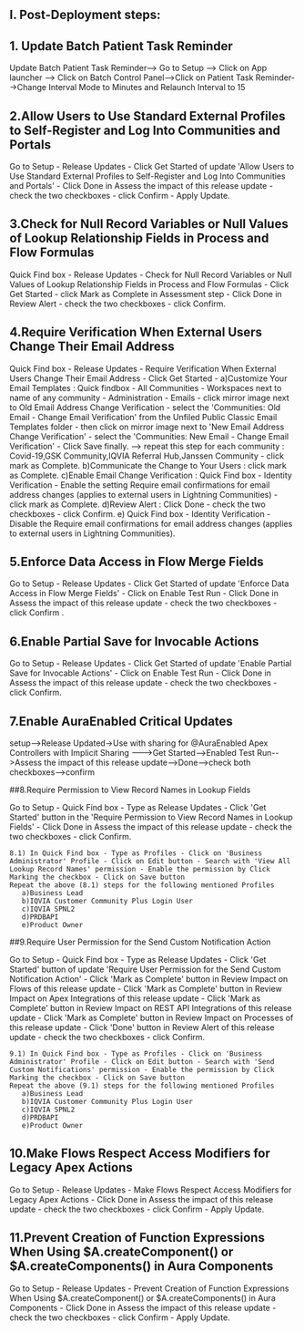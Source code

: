 ## I. Post-Deployment steps:

## 1. Update Batch Patient Task Reminder

Update Batch Patient Task Reminder--> Go to Setup --> Click on App launcher --> Click on Batch Control Panel-->Click on Patient Task Reminder-->Change Interval Mode to Minutes and Relaunch Interval to 15

## 2.Allow Users to Use Standard External Profiles to Self-Register and Log Into Communities and Portals

Go to Setup - Release Updates - Click Get Started of update 'Allow Users to Use Standard External Profiles to Self-Register and Log Into Communities and Portals' - Click Done in Assess the impact of this release update - check the two checkboxes - click Confirm - Apply Update.

## 3.Check for Null Record Variables or Null Values of Lookup Relationship Fields in Process and Flow Formulas

Quick Find box - Release Updates - Check for Null Record Variables or Null Values of Lookup Relationship Fields in Process and Flow Formulas - Click Get Started - click Mark as Complete in Assessment step - Click Done in Review Alert - check the two checkboxes - click Confirm.

## 4.Require Verification When External Users Change Their Email Address

Quick Find box - Release Updates - Require Verification When External Users Change Their Email Address - Click Get Started -
a)Customize Your Email Templates : Quick findbox - All Communities - Workspaces next to name of any community - Administration - Emails - click mirror image next to Old Email Address Change Verification - select the 'Communities: Old Email - Change Email Verification' from the Unfiled Public Classic Email Templates folder - then click on mirror image next to 'New Email Address Change Verification' - select the 'Communities: New Email - Change Email Verification' - Click Save finally. --> repeat this step for each community : Covid-19,GSK Community,IQVIA Referral Hub,Janssen Community - click mark as Complete.
b)Communicate the Change to Your Users : click mark as Complete.
c)Enable Email Change Verification : Quick Find box - Identity Verification - Enable the setting Require email confirmations for email address changes (applies to external users in Lightning Communities) - click mark as Complete.
d)Review Alert : Click Done - check the two checkboxes - click Confirm.
e) Quick Find box - Identity Verification - Disable the Require email confirmations for email address changes (applies to external users in Lightning Communities).

## 5.Enforce Data Access in Flow Merge Fields

Go to Setup - Release Updates - Click Get Started of update 'Enforce Data Access in Flow Merge Fields' - Click on Enable Test Run - Click Done in Assess the impact of this release update - check the two checkboxes - click Confirm .

## 6.Enable Partial Save for Invocable Actions

Go to Setup - Release Updates - Click Get Started of update 'Enable Partial Save for Invocable Actions' - Click on Enable Test Run - Click Done in Assess the impact of this release update - check the two checkboxes - click Confirm.

## 7.Enable AuraEnabled Critical Updates

setup-->Release Updated->Use with sharing for @AuraEnabled Apex Controllers with Implicit Sharing
--->Get Started-->Enabled Test Run-->Assess the impact of this release update-->Done-->check both checkboxes-->confirm

##8.Require Permission to View Record Names in Lookup Fields

Go to Setup - Quick Find box - Type as Release Updates - Click 'Get Started' button in the 'Require Permission to View Record Names in Lookup Fields' - Click Done in Assess the impact of this release update - check the two checkboxes - click Confirm.
    
	8.1) In Quick Find box - Type as Profiles - Click on 'Business Administrator' Profile - Click on Edit button - Search with 'View All Lookup Record Names' permission - Enable the permission by Click Marking the checkbox - Click on Save button
	Repeat the above (8.1) steps for the following mentioned Profiles 
	   a)Business Lead
	   b)IQVIA Customer Community Plus Login User
	   c)IQVIA SPNL2
	   d)PRDBAPI
	   e)Product Owner
	   	   
##9.Require User Permission for the Send Custom Notification Action

Go to Setup - Quick Find box - Type as Release Updates - Click 'Get Started' button of update 'Require User Permission for the Send Custom Notification Action' - Click 'Mark as Complete' button in Review Impact on Flows of this release update - Click 'Mark as Complete' button in Review Impact on Apex Integrations of this release update - Click 'Mark as Complete' button in Review Impact on REST API Integrations of this release update - Click 'Mark as Complete' button in Review Impact on Processes of this release update - Click 'Done' button in Review Alert of this release update - check the two checkboxes - click Confirm.

    9.1) In Quick Find box - Type as Profiles - Click on 'Business Administrator' Profile - Click on Edit button - Search with 'Send Custom Notifications' permission - Enable the permission by Click Marking the checkbox - Click on Save button
	Repeat the above (9.1) steps for the following mentioned Profiles 
	   a)Business Lead
	   b)IQVIA Customer Community Plus Login User
	   c)IQVIA SPNL2
	   d)PRDBAPI
	   e)Product Owner

## 10.Make Flows Respect Access Modifiers for Legacy Apex Actions

Go to Setup - Release Updates - Make Flows Respect Access Modifiers for Legacy Apex Actions - Click Done in Assess the impact of this release update - check the two checkboxes - click Confirm - Apply Update.

## 11.Prevent Creation of Function Expressions When Using $A.createComponent() or $A.createComponents() in Aura Components

Go to Setup - Release Updates - Prevent Creation of Function Expressions When Using $A.createComponent() or $A.createComponents() in Aura Components - Click Done in Assess the impact of this release update - check the two checkboxes - click Confirm - Apply Update.
